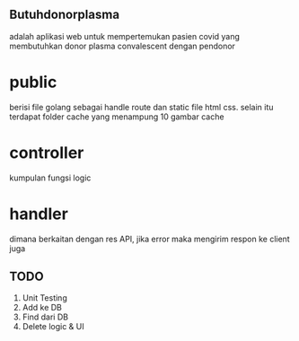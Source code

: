 ## Butuhdonorplasma

adalah aplikasi web untuk mempertemukan pasien covid yang membutuhkan donor plasma convalescent
dengan pendonor

# public
berisi file golang sebagai handle route dan static file html css. selain itu terdapat folder cache
yang menampung 10 gambar cache

# controller
kumpulan fungsi logic

# handler
dimana berkaitan dengan res API, jika error maka mengirim respon ke client juga

## TODO

1. Unit Testing
2. Add ke DB
3. Find dari DB
4. Delete logic & UI